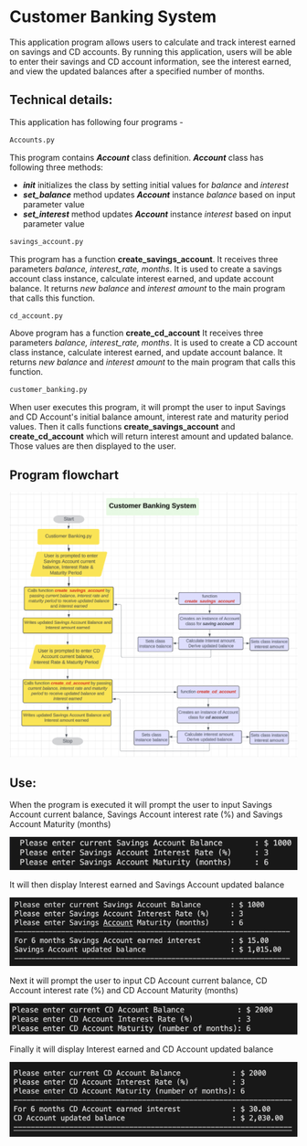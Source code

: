 # Customer Banking System
This application program allows users to calculate and track interest earned on savings 
and CD accounts. By running this application, users will be able to enter their 
savings and CD account information, see the interest earned, and view the 
updated balances after a specified number of months.

## Technical details:
This application has following four programs - 
```python 
Accounts.py
```
This program contains ***Account*** class definition. 
    ***Account*** class has following three methods:
- ***init*** initializes the class by setting initial values for *balance* and *interest*
- ***set_balance*** method updates ***Account*** instance *balance* based on input parameter value
- ***set_interest*** method updates ***Account*** instance *interest* based on input parameter value  


```python
savings_account.py
```
This program has a function **create_savings_account**.
It receives three parameters *balance, interest_rate, months*.
It is used to create a savings account class instance, calculate interest earned, and update account balance.
It returns *new balance* and *interest amount* to the main program that calls this function.


```python
cd_account.py
```
Above program has a function **create_cd_account**
It receives three parameters *balance, interest_rate, months*.
It is used to create a CD account class instance, calculate interest earned, and update account balance.
It returns *new balance* and *interest amount* to the main program that calls this function.


```python
customer_banking.py
```
When user executes this program, it will prompt the user to input Savings and CD Account's initial
balance amount, interest rate and maturity period values. 
Then it calls functions **create_savings_account** and **create_cd_account** which will return 
interest amount and updated balance. Those values are then displayed to the user. 

## Program flowchart
![alt text](image-1.png)

## Use:
When the program is executed it will prompt the user to input Savings Account current balance, 
Savings Account interest rate (%) and Savings Account Maturity (months)

![alt text](image-2.png)

It will then display Interest earned and Savings Account updated balance

![alt text](image-3.png)

Next it will prompt the user to input CD Account current balance, 
CD Account interest rate (%) and CD Account Maturity (months)

![alt text](image-4.png)

Finally it will display Interest earned and CD Account updated balance

![alt text](image-5.png)

